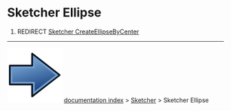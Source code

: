 # Sketcher Ellipse
1.  REDIRECT [Sketcher CreateEllipseByCenter](Sketcher_CreateEllipseByCenter.md)



---
![](images/Button_right.svg) [documentation index](../README.md) > [Sketcher](Sketcher_Workbench.md) > Sketcher Ellipse
